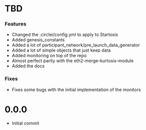 # TBD

### Features
- Changed the .circlei/config.yml to apply to Startosis
- Added genesis_constants
- Added a lot of participant_network/pre_launch_data_generator
- Added a lot of simple objects that just keep data
- Added monitoring on top of the repo
- Almost perfect parity with the eth2-merge-kurtosis-module
- Added the docs

### Fixes
- Fixes some bugs with the initial implementation of the monitors

# 0.0.0
* Initial commit
